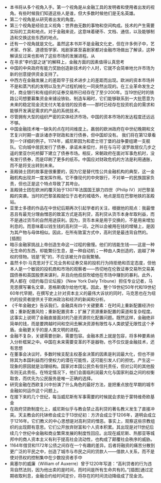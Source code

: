 - 本书将从多个视角入手。第一个视角是从金融工具的发明者和使用者出发的视角。有些时候我们知道这些人是谁，但大多数时候他们是无名英雄。
- 第二个视角是从研究者出发的角度。
- 第三个视角是经验主义视角：世界由无数的事物和空间构成。技术的产生需要实际的工具和地点。对于金融来说，这意味着硬币、文档、通信，以及能够制造和交换这些东西的地点。
- 还有一个视角就是文化。虽然这本书并不是金融文化史，但在许多例子中，艺术家、作家、道德哲学家、戏剧家甚至喜剧家都对金融市场做出了解读，这种解读反过来也影响了这些市场的发展进程。从
- 在寻求“李约瑟之谜”的解释上，金融方面的因素值得认真思考
- 中国的中央政府有能力奖励创造新技术的个人时，它就不会简单地允许市场为新的创意提供资金支持了。
- 中西方在金融发展上的差距早于技术进步上的差距而出现。欧洲的资本市场并不是和蒸汽机的发明以及生产过程机械化一同突然出现的。在工业革命发生之时，商业银行和有组织的证券交易所已经存在了至少200年。当19世纪时的铁路公司想要募集资金来铺设铁轨、制造车厢时，它们能够联系到一大批愿意为未来的稳定现金流支付大笔金钱的投资者——那时已经存在投资机会的需求和能够开发满足需求的产品的系统技术。
- 尽管拥有大型的组织严密的实体经济市场，中国的资本市场的发达程度还远远不够。
- 中国金融技术唯一缺失的点在时间维度上。羸弱的欧洲政府在中世纪晚期和文艺复兴时期一直诉诸赤字财政和发行债券，但中国却没有。
  我们将在第12章看到一个详细的例子。1174年，威尼斯因为和君士坦丁堡的战争要组建一支舰队。它向城中居民发行了债券，承诺未来偿付，并在与马可·波罗故居仅几步之遥的里亚尔托桥脚下建立了债券市场。相反，宋朝政府在面对军事危机时，没有发行债券，而是印刷了更多的纸币。中国应对财政危机的方法是利用通胀，而不是将支出转到未来。
- 圣殿骑士团的故事是很重要的，因为它是替代性公共金融机构的典型，这一金融机构出现并一度发挥作用。它不像现代的中央银行，不对单一的民族国家负责，但也正是这个特点导致了其垮台。
- 圣殿骑士团在欧洲的覆灭始于1307年法国国王腓力四世（Philip IV）对巴黎圣殿的突袭。当时的巴黎圣殿就位于古老的城墙外，地点是现在巴黎地铁的圣殿站。
- 亚里士多德的作品在中世纪后期再次引起学者的关注，根据他的观点：我最憎恶且有最充分理由憎恶的致富方式是高利贷，高利贷从货币本身牟取利益，而不是通过货币的自然用途获利。因为，货币本来是用于交换的，不是用来增加利息的。而意味着以钱生钱的高利贷一词，之所以会被用在钱的增殖上，是因为其产物与母体相似。因此，在所有致富方式中，高利贷是最违背自然的。[插图]
- 暗示金融家挑战上帝创造生命这一过程的傲慢。他们的钱能生钱——这是一种无生命的东西，却能繁衍生息，是一种自动机；一种由人类创造的，逾越了神权的怪物。钱是“死”的，不应该被允许自我繁殖。
- 虽然卡尔·马克思对于汇兑业务和证券交易的投机行为持拒绝和否定态度，但他本人是一个敏锐的投机商和市场的观察者——热切地在伦敦证券交易所交易美国债券和英国股票来谋利，并且向他叔叔吹嘘他在市场中赚到的暴利。此外，两人都在《纽约每日论坛报》（New York Daily Tribune）担任专业记者，马克思撰写署名文章，恩格斯偶尔给他代笔。因此，整个19世纪50年代和19世纪60年代早期，在撰写史上针对资本主义的最伟大诉状的同时，马克思也在为纽约的投资者提供关于欧洲政治和经济的新闻和分析。
- 《千年金融史》告诉我们，金融具有四个关键要素：在时间上重新配置经济价值；重新配置风险；重新配置资本；扩展了资源重新配置的渠道和复杂程度。这事实上说明了金融直接面对的乃是资源优化配置问题。既然这样，金融绝非简单的钱，而是要跨越时间和空间去解决资源有限性与人类欲望无限性这个矛盾。金融更关乎的是人类文明的进程。
- 金融不复杂，关键需要创新，需要包容。金融本质上就是包容，将多种要素纳入分析框架之中。中国在未来需要变革的不是器物，也不仅仅是金融技术，还有思想
- 在董事会决议时，多数时候支配主权基金决策的因素是利润最大化，但也不排除其为本国利益而行使权力的潜在可能性，这可能引发人们的担忧。产生这一现象的原因就是治理结构。国家对本国公民负有信托责任，但对公司的其他股东则无此责任。在特定情况下，他们会面临利润最大化与国家利益之间的权衡取舍，而优先为公民服务是唯一正确的选择。
- 研究金融在西欧复兴中扮演了什么角色的最好方法，是把重点放在早期的城市金融如何运作这个问题上。
- 在接下来的几个世纪，每当威尼斯有军事需要的时候就会求助于蒙特维奇欧基金
- 在政府贷款制度化上，威尼斯似乎与教会禁止高利贷的著名教义发生了直接冲突。天主教会的托钵修会成立于13世纪初：方济会成立于1206年，道明会成立于1216年。它们教义的中心思想是对高利贷的憎恶。事实上，观察这些宗教组织的出现颇有意思。它们公开放弃财富和个人资本积累。其出现是对11世纪后续几个世纪中金融和商业繁荣发展的制度性回应。出现在威尼斯、热那亚等城邦中的商人资本主义有利于提高社会流动性，也构成了颠覆社会秩序的威胁。
- 1164年借贷和1172年公债之间存在一个有趣的差异。后者将融资的痛苦分散到更广泛的平民之中，创造了城市与市民之间的贷款人——借款人关系，而不是使对债权的控制集中在少数投资者手中
- 奥塞尔的威廉（William of Auxerre）曾于1220年写道：“高利贷者的行为违背自然法则，因为他出卖的是时间，而时间是所有生命共有的。”[插图]通过定期收取利息，金融合约给时间定价，将存在的时间流动降级成了现金流。
